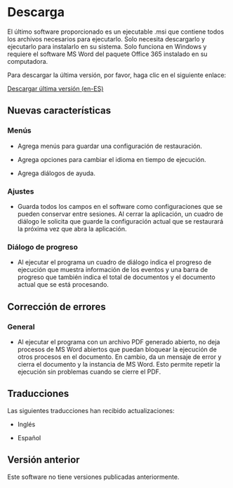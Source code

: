 # Descarga

El último software proporcionado es un ejecutable .msi que contiene todos los archivos necesarios para ejecutarlo.
Solo necesita descargarlo y ejecutarlo para instalarlo en su sistema. Solo funciona en Windows y requiere
el software MS Word del paquete Office 365 instalado en su computadora.

Para descargar la última versión, por favor, haga clic en el siguiente enlace:

<a href="https://github.com/LuighiV/automateword/releases/download/v1.0.0.3/IIDInstaller-1.0.0.3-Release-x64-es-es.msi" 
   class="downloadButton"> <i class="fa fa-download"></i> Descargar última versión (en-ES) </a> 

## Nuevas características

### Menús

- Agrega menús para guardar una configuración de restauración.

- Agrega opciones para cambiar el idioma en tiempo de ejecución.

- Agrega diálogos de ayuda.

### Ajustes

- Guarda todos los campos en el software como configuraciones que se pueden conservar entre sesiones.
  Al cerrar la aplicación, un cuadro de diálogo le solicita que guarde la configuración actual que se restaurará
  la próxima vez que abra la aplicación.

### Diálogo de progreso

- Al ejecutar el programa un cuadro de diálogo indica el progreso de ejecución que muestra información de los eventos y una
  barra de progreso que también indica el total de documentos y el documento actual que se está procesando.

## Corrección de errores

### General

- Al ejecutar el programa con un archivo PDF generado abierto, no deja procesos de MS Word abiertos que puedan
  bloquear la ejecución de otros procesos en el documento. En cambio, da un mensaje de error y cierra el documento
  y la instancia de MS Word. Esto permite repetir la ejecución sin problemas cuando se cierre el PDF.

## Traducciones

Las siguientes traducciones han recibido actualizaciones:

- Inglés

- Español


## Versión anterior

Este software no tiene versiones publicadas anteriormente.